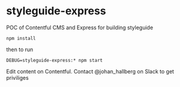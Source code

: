# styleguide-express

POC of Contentful CMS and Express for building styleguide

```
npm install
```
then to run
```
DEBUG=styleguide-express:* npm start
```

Edit content on Contentful. Contact @johan_hallberg on Slack to get priviliges
